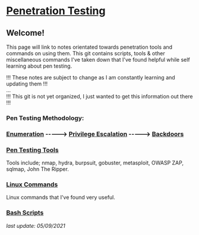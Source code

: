 # [Penetration Testing](https://h1dz.github.io/Pen-Testing/)  


## **Welcome!**
 

This page will link to notes orientated towards penetration tools and commands on using them.
This git contains scripts, tools & other miscellaneous commands I've taken down that I've found helpful while self learning about pen testing. 

!!! These notes are subject to change as I am constantly learning and updating them !!!     
...  
!!! This git is not yet organized, I just wanted to get this information out there !!!    
    

### **Pen Testing Methodology:**
### [Enumeration](https://github.com/h1dz/Pen-Testing/blob/Methodology/Enumeration.md) -----> [Privilege Escalation](https://github.com/h1dz/Pen-Testing/blob/Methodology/Privilege-Escalation.md) -----> [Backdoors](https://github.com/h1dz/Pen-Testing/blob/Methodology/Backdoors.md)                      
   
### [Pen Testing Tools](https://github.com/h1dz/Pen-Testing/tree/Tools)
Tools include; nmap, hydra, burpsuit, gobuster, metasploit, OWASP ZAP, sqlmap, John The Ripper.   
   
### [Linux Commands](https://github.com/h1dz/Pen-Testing/tree/Commands)
Linux commands that I've found very useful.  
    
### [Bash Scripts](https://github.com/h1dz/Pen-Testing/tree/BashScripts)
   
   
     

_last update: 05/09/2021_
